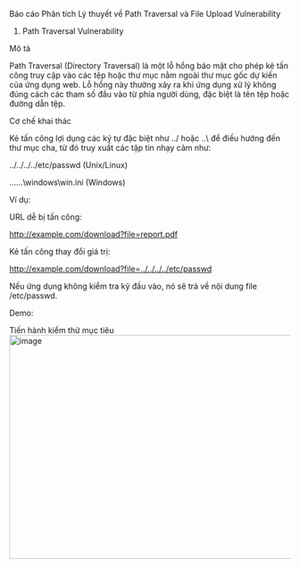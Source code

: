 Báo cáo Phân tích Lý thuyết về Path Traversal và File Upload Vulnerability

1. Path Traversal Vulnerability

Mô tả

Path Traversal (Directory Traversal) là một lỗ hổng bảo mật cho phép kẻ tấn công truy cập vào các tệp hoặc thư mục nằm ngoài thư mục gốc dự kiến của ứng dụng web. Lỗ hổng này thường xảy ra khi ứng dụng xử lý không đúng cách các tham số đầu vào từ phía người dùng, đặc biệt là tên tệp hoặc đường dẫn tệp.

Cơ chế khai thác

Kẻ tấn công lợi dụng các ký tự đặc biệt như ../ hoặc ..\ để điều hướng đến thư mục cha, từ đó truy xuất các tập tin nhạy cảm như:

../../../../etc/passwd (Unix/Linux)

..\..\..\windows\win.ini (Windows)

Ví dụ:

URL dễ bị tấn công:

http://example.com/download?file=report.pdf

Kẻ tấn công thay đổi giá trị:

http://example.com/download?file=../../../../etc/passwd

Nếu ứng dụng không kiểm tra kỹ đầu vào, nó sẽ trả về nội dung file /etc/passwd.

Demo:

Tiến hành kiểm thử mục tiêu
<img width="915" height="401" alt="image" src="https://github.com/user-attachments/assets/42bc5f51-5041-46ef-8326-9e1a3e0be19d" />


